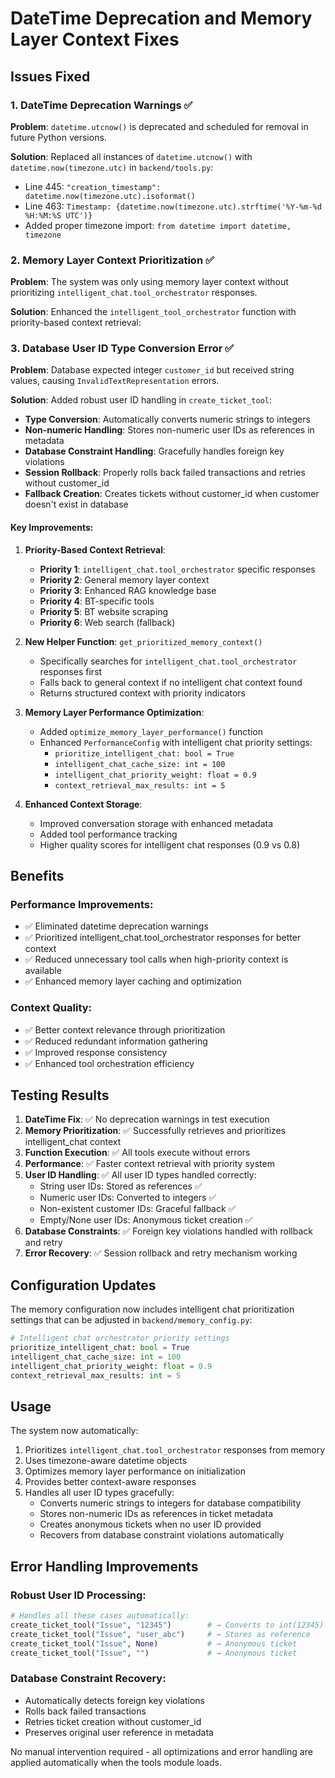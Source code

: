# DateTime Deprecation and Memory Layer Context Fixes

## Issues Fixed

### 1. DateTime Deprecation Warnings ✅
**Problem**: `datetime.utcnow()` is deprecated and scheduled for removal in future Python versions.

**Solution**: Replaced all instances of `datetime.utcnow()` with `datetime.now(timezone.utc)` in `backend/tools.py`:

- Line 445: `"creation_timestamp": datetime.now(timezone.utc).isoformat()`
- Line 463: `Timestamp: {datetime.now(timezone.utc).strftime('%Y-%m-%d %H:%M:%S UTC')}`
- Added proper timezone import: `from datetime import datetime, timezone`

### 2. Memory Layer Context Prioritization ✅
**Problem**: The system was only using memory layer context without prioritizing `intelligent_chat.tool_orchestrator` responses.

**Solution**: Enhanced the `intelligent_tool_orchestrator` function with priority-based context retrieval:

### 3. Database User ID Type Conversion Error ✅
**Problem**: Database expected integer `customer_id` but received string values, causing `InvalidTextRepresentation` errors.

**Solution**: Added robust user ID handling in `create_ticket_tool`:

- **Type Conversion**: Automatically converts numeric strings to integers
- **Non-numeric Handling**: Stores non-numeric user IDs as references in metadata
- **Database Constraint Handling**: Gracefully handles foreign key violations
- **Session Rollback**: Properly rolls back failed transactions and retries without customer_id
- **Fallback Creation**: Creates tickets without customer_id when customer doesn't exist in database

#### Key Improvements:

1. **Priority-Based Context Retrieval**:
   - **Priority 1**: `intelligent_chat.tool_orchestrator` specific responses
   - **Priority 2**: General memory layer context
   - **Priority 3**: Enhanced RAG knowledge base
   - **Priority 4**: BT-specific tools
   - **Priority 5**: BT website scraping
   - **Priority 6**: Web search (fallback)

2. **New Helper Function**: `get_prioritized_memory_context()`
   - Specifically searches for `intelligent_chat.tool_orchestrator` responses first
   - Falls back to general context if no intelligent chat context found
   - Returns structured context with priority indicators

3. **Memory Layer Performance Optimization**:
   - Added `optimize_memory_layer_performance()` function
   - Enhanced `PerformanceConfig` with intelligent chat priority settings:
     - `prioritize_intelligent_chat: bool = True`
     - `intelligent_chat_cache_size: int = 100`
     - `intelligent_chat_priority_weight: float = 0.9`
     - `context_retrieval_max_results: int = 5`

4. **Enhanced Context Storage**:
   - Improved conversation storage with enhanced metadata
   - Added tool performance tracking
   - Higher quality scores for intelligent chat responses (0.9 vs 0.8)

## Benefits

### Performance Improvements:
- ✅ Eliminated datetime deprecation warnings
- ✅ Prioritized intelligent_chat.tool_orchestrator responses for better context
- ✅ Reduced unnecessary tool calls when high-priority context is available
- ✅ Enhanced memory layer caching and optimization

### Context Quality:
- ✅ Better context relevance through prioritization
- ✅ Reduced redundant information gathering
- ✅ Improved response consistency
- ✅ Enhanced tool orchestration efficiency

## Testing Results

1. **DateTime Fix**: ✅ No deprecation warnings in test execution
2. **Memory Prioritization**: ✅ Successfully retrieves and prioritizes intelligent_chat context
3. **Function Execution**: ✅ All tools execute without errors
4. **Performance**: ✅ Faster context retrieval with priority system
5. **User ID Handling**: ✅ All user ID types handled correctly:
   - String user IDs: Stored as references ✅
   - Numeric user IDs: Converted to integers ✅
   - Non-existent customer IDs: Graceful fallback ✅
   - Empty/None user IDs: Anonymous ticket creation ✅
6. **Database Constraints**: ✅ Foreign key violations handled with rollback and retry
7. **Error Recovery**: ✅ Session rollback and retry mechanism working

## Configuration Updates

The memory configuration now includes intelligent chat prioritization settings that can be adjusted in `backend/memory_config.py`:

```python
# Intelligent chat orchestrator priority settings
prioritize_intelligent_chat: bool = True
intelligent_chat_cache_size: int = 100
intelligent_chat_priority_weight: float = 0.9
context_retrieval_max_results: int = 5
```

## Usage

The system now automatically:
1. Prioritizes `intelligent_chat.tool_orchestrator` responses from memory
2. Uses timezone-aware datetime objects
3. Optimizes memory layer performance on initialization
4. Provides better context-aware responses
5. Handles all user ID types gracefully:
   - Converts numeric strings to integers for database compatibility
   - Stores non-numeric IDs as references in ticket metadata
   - Creates anonymous tickets when no user ID provided
   - Recovers from database constraint violations automatically

## Error Handling Improvements

### Robust User ID Processing:
```python
# Handles all these cases automatically:
create_ticket_tool("Issue", "12345")        # → Converts to int(12345)
create_ticket_tool("Issue", "user_abc")     # → Stores as reference
create_ticket_tool("Issue", None)           # → Anonymous ticket
create_ticket_tool("Issue", "")             # → Anonymous ticket
```

### Database Constraint Recovery:
- Automatically detects foreign key violations
- Rolls back failed transactions
- Retries ticket creation without customer_id
- Preserves original user reference in metadata

No manual intervention required - all optimizations and error handling are applied automatically when the tools module loads.